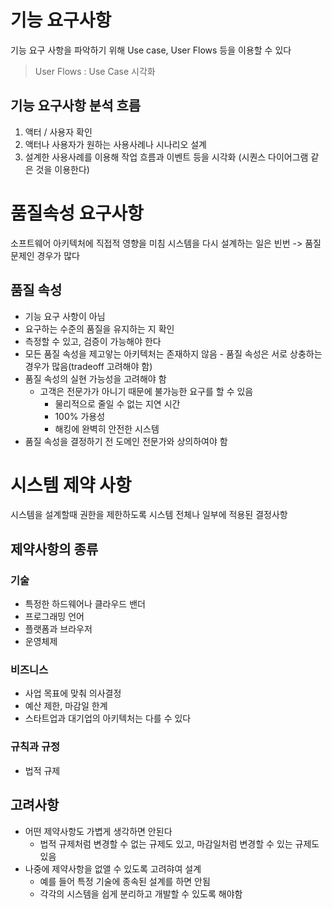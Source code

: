 # 기능 요구사항
기능 요구 사항을 파악하기 위해 Use case, User Flows 등을 이용할 수 있다
> User Flows : Use Case 시각화

## 기능 요구사항 분석 흐름 
1. 액터 / 사용자 확인
2. 액터나 사용자가 원하는 사용사례나 시나리오 설계
3. 설계한 사용사례를 이용해 작업 흐름과 이벤트 등을 시각화 (시퀀스 다이어그램 같은 것을 이용한다)


# 품질속성 요구사항
소프트웨어 아키텍처에 직접적 영향을 미침
시스템을 다시 설계하는 일은 빈번 -> 품질 문제인 경우가 많다

## 품질 속성
- 기능 요구 사항이 아님
- 요구하는 수준의 품질을 유지하는 지 확인
- 측정할 수 있고, 검증이 가능해야 한다
- 모든 품질 속성을 제고앟는 아키텍처는 존재하지 않음 - 품질 속성은 서로 상충하는 경우가 많음(tradeoff 고려해야 함)
- 품질 속성의 실현 가능성을 고려해야 함
  - 고객은 전문가가 아니기 때문에 불가능한 요구를 할 수 있음
    - 물리적으로 줄일 수 없는 지연 시간
    - 100% 가용성
    - 해킹에 완벽히 안전한 시스템
- 품질 속성을 결정하기 전 도메인 전문가와 상의하여야 함

# 시스템 제약 사항
시스템을 설계할때 권한을 제한하도록 시스템 전체나 일부에 적용된 결정사항

## 제약사항의 종류
### 기술
  - 특정한 하드웨어나 클라우드 밴더
  - 프로그래밍 언어
  - 플랫폼과 브라우저
  - 운영체제
### 비즈니스
  - 사업 목표에 맞춰 의사결정
  - 예산 제한, 마감일 한계
  - 스타트업과 대기업의 아키텍처는 다를 수 있다
### 규칙과 규정
  - 법적 규제

## 고려사항
- 어떤 제약사항도 가볍게 생각하면 안된다
  - 법적 규제처럼 변경할 수 없는 규제도 있고, 마감일처럼 변경할 수 있는 규제도 있음
- 나중에 제약사항을 없앨 수 있도록 고려햐여 설계
  - 예를 들어 특정 기술에 종속된 설계를 하면 안됨
  - 각각의 시스템을 쉽게 분리하고 개발할 수 있도록 해야함